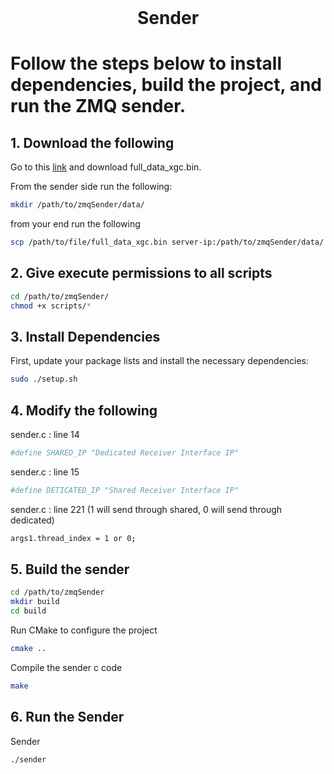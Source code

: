 <!-- PROJECT LOGO -->
<br />
<p align="center">
  <h1 align="center">Sender</h3>
</p>

# Follow the steps below to install dependencies, build the project, and run the ZMQ sender.

## 1. Download the following
Go to this [link](https://drive.google.com/drive/folders/1EkHXA-k_TWk6JEP-0-5hSmtBPsAUsPXu?usp=share_link) and download full_data_xgc.bin.

From the sender side run the following:
```sh
mkdir /path/to/zmqSender/data/
```
from your end run the following
```sh
scp /path/to/file/full_data_xgc.bin server-ip:/path/to/zmqSender/data/
```

## 2. Give execute permissions to all scripts
```sh
cd /path/to/zmqSender/
chmod +x scripts/*
```

## 3. Install Dependencies

First, update your package lists and install the necessary dependencies:

```sh
sudo ./setup.sh
```

## 4. Modify the following

sender.c : line 14
```sh
#define SHARED_IP "Dedicated Receiver Interface IP"
```

sender.c : line 15
```sh
#define DETICATED_IP "Shared Receiver Interface IP"
```

sender.c : line 221 (1 will send through shared, 0 will send through dedicated)
```sh
args1.thread_index = 1 or 0;
```


## 5. Build the sender
```sh
cd /path/to/zmqSender
mkdir build
cd build
```
Run CMake to configure the project
```sh
cmake ..
```
Compile the sender c code
```sh
make
```

## 6. Run the Sender

Sender
```sh
./sender
```
